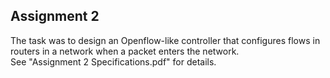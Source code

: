 ## Assignment 2

The task was to design an Openflow-like controller that configures flows in routers in a network when a packet enters the network.  
See "Assignment 2 Specifications.pdf" for details.
